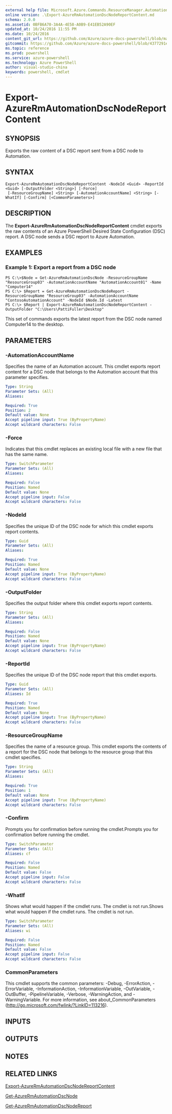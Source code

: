 ```yaml
---
external help file: Microsoft.Azure.Commands.ResourceManager.Automation.dll-Help.xml
online version: .\Export-AzureRmAutomationDscNodeReportContent.md
schema: 2.0.0
ms.assetid: 0BFB6A70-3A4A-4E58-A0B9-E41EB52A90EF
updated_at: 10/24/2016 11:55 PM
ms.date: 10/24/2016
content_git_url: https://github.com/Azure/azure-docs-powershell/blob/master/azureps-cmdlets-docs/ResourceManager/AzureRM.Automation/v2.1.0/Export-AzureRmAutomationDscNodeReportContent.md
gitcommit: https://github.com/Azure/azure-docs-powershell/blob/4377291ee360e58e2c1c5d644155daf6a0279055/azureps-cmdlets-docs/ResourceManager/AzureRM.Automation/v2.1.0/Export-AzureRmAutomationDscNodeReportContent.md
ms.topic: reference
ms.prod: powershell
ms.service: azure-powershell
ms.technology: Azure PowerShell
author: visual-studio-china
keywords: powershell, cmdlet
---
```


# Export-AzureRmAutomationDscNodeReportContent

## SYNOPSIS
Exports the raw content of a DSC report sent from a DSC node to Automation.

## SYNTAX

```
Export-AzureRmAutomationDscNodeReportContent -NodeId <Guid> -ReportId <Guid> [-OutputFolder <String>] [-Force]
 [-ResourceGroupName] <String> [-AutomationAccountName] <String> [-WhatIf] [-Confirm] [<CommonParameters>]
```

## DESCRIPTION
The **Export-AzureRmAutomationDscNodeReportContent** cmdlet exports the raw contents of an Azure PowerShell Desired State Configuration (DSC) report.
A DSC node sends a DSC report to Azure Automation.

## EXAMPLES

### Example 1: Export a report from a DSC node
```
PS C:\>$Node = Get-AzureRmAutomationDscNode -ResourceGroupName "ResourceGroup03" -AutomationAccountName "AutomationAccount01" -Name "Computer14"
PS C:\> $Report = Get-AzureRmAutomationDscNodeReport -ResourceGroupName "ResourceGroup03" -AutomationAccountName "ContosoAutomationAccount" -NodeId $Node.Id -Latest
PS C:\> $Report | Export-AzureRmAutomationDscNodeReportContent -OutputFolder "C:\Users\PattiFuller\Desktop"
```

This set of commands exports the latest report from the DSC node named Computer14 to the desktop.

## PARAMETERS

### -AutomationAccountName
Specifies the name of an Automation account.
This cmdlet exports report content for a DSC node that belongs to the Automation account that this parameter specifies.

```yaml
Type: String
Parameter Sets: (All)
Aliases: 

Required: True
Position: 2
Default value: None
Accept pipeline input: True (ByPropertyName)
Accept wildcard characters: False
```

### -Force
Indicates that this cmdlet replaces an existing local file with a new file that has the same name.

```yaml
Type: SwitchParameter
Parameter Sets: (All)
Aliases: 

Required: False
Position: Named
Default value: None
Accept pipeline input: False
Accept wildcard characters: False
```

### -NodeId
Specifies the unique ID of the DSC node for which this cmdlet exports report contents.

```yaml
Type: Guid
Parameter Sets: (All)
Aliases: 

Required: True
Position: Named
Default value: None
Accept pipeline input: True (ByPropertyName)
Accept wildcard characters: False
```

### -OutputFolder
Specifies the output folder where this cmdlet exports report contents.

```yaml
Type: String
Parameter Sets: (All)
Aliases: 

Required: False
Position: Named
Default value: None
Accept pipeline input: True (ByPropertyName)
Accept wildcard characters: False
```

### -ReportId
Specifies the unique ID of the DSC node report that this cmdlet exports.

```yaml
Type: Guid
Parameter Sets: (All)
Aliases: Id

Required: True
Position: Named
Default value: None
Accept pipeline input: True (ByPropertyName)
Accept wildcard characters: False
```

### -ResourceGroupName
Specifies the name of a resource group.
This cmdlet exports the contents of a report for the DSC node that belongs to the resource group that this cmdlet specifies.

```yaml
Type: String
Parameter Sets: (All)
Aliases: 

Required: True
Position: 1
Default value: None
Accept pipeline input: True (ByPropertyName)
Accept wildcard characters: False
```

### -Confirm
Prompts you for confirmation before running the cmdlet.Prompts you for confirmation before running the cmdlet.

```yaml
Type: SwitchParameter
Parameter Sets: (All)
Aliases: cf

Required: False
Position: Named
Default value: False
Accept pipeline input: False
Accept wildcard characters: False
```

### -WhatIf
Shows what would happen if the cmdlet runs.
The cmdlet is not run.Shows what would happen if the cmdlet runs.
The cmdlet is not run.

```yaml
Type: SwitchParameter
Parameter Sets: (All)
Aliases: wi

Required: False
Position: Named
Default value: False
Accept pipeline input: False
Accept wildcard characters: False
```

### CommonParameters
This cmdlet supports the common parameters: -Debug, -ErrorAction, -ErrorVariable, -InformationAction, -InformationVariable, -OutVariable, -OutBuffer, -PipelineVariable, -Verbose, -WarningAction, and -WarningVariable. For more information, see about_CommonParameters (http://go.microsoft.com/fwlink/?LinkID=113216).

## INPUTS

## OUTPUTS

## NOTES

## RELATED LINKS

[Export-AzureRmAutomationDscNodeReportContent](./Export-AzureRmAutomationDscNodeReportContent.md)

[Get-AzureRmAutomationDscNode](./Get-AzureRmAutomationDscNode.md)

[Get-AzureRmAutomationDscNodeReport](./Get-AzureRmAutomationDscNodeReport.md)



